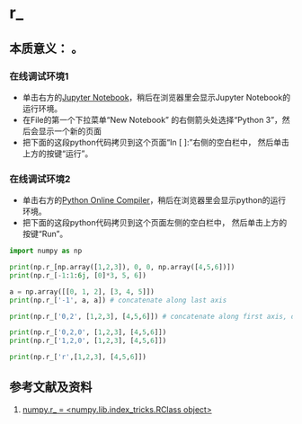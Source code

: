 # r_

## 本质意义： 。

### 在线调试环境1

- 单击右方的[Jupyter Notebook](https://mybinder.org/v2/gh/ipython/ipython-in-depth/master?filepath=binder/Index.ipynb)，稍后在浏览器里会显示Jupyter Notebook的运行环境。
- 在File的第一个下拉菜单“New Notebook” 的右侧箭头处选择“Python 3”，然后会显示一个新的页面
- 把下面的这段python代码拷贝到这个页面“In [ ]:”右侧的空白栏中， 然后单击上方的按键“运行”。

### 在线调试环境2

- 单击右方的[Python Online Compiler](https://trinket.io/python3/a5bd54189b)，稍后在浏览器里会显示python的运行环境。
- 把下面的这段python代码拷贝到这个页面左侧的空白栏中， 然后单击上方的按键“Run”。

```python
import numpy as np

print(np.r_[np.array([1,2,3]), 0, 0, np.array([4,5,6])])
print(np.r_[-1:1:6j, [0]*3, 5, 6])

a = np.array([[0, 1, 2], [3, 4, 5]])
print(np.r_['-1', a, a]) # concatenate along last axis

print(np.r_['0,2', [1,2,3], [4,5,6]]) # concatenate along first axis, dim>=2

print(np.r_['0,2,0', [1,2,3], [4,5,6]])
print(np.r_['1,2,0', [1,2,3], [4,5,6]])

print(np.r_['r',[1,2,3], [4,5,6]])
```

## 参考文献及资料

1. [numpy.r_ = <numpy.lib.index_tricks.RClass object>](https://numpy.org/doc/stable/reference/generated/numpy.r_.html) 
